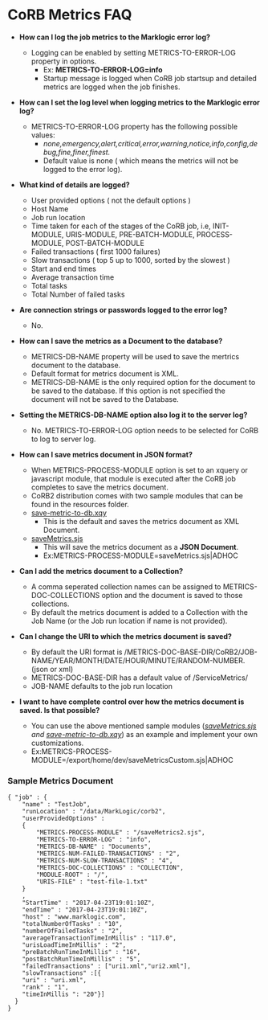 # CoRB Metrics FAQ

* **How can I log the job metrics to the Marklogic error log?**
    * Logging can be enabled by setting METRICS-TO-ERROR-LOG property in options.
        + Ex: **METRICS-TO-ERROR-LOG=info**
        + Startup message is logged when CoRB job startsup and detailed metrics are logged when the job finishes.
* **How can I set the log level when logging metrics to the Marklogic error log?**
    * METRICS-TO-ERROR-LOG property has the following possible values:
      +  *none,emergency,alert,critical,error,warning,notice,info,config,debug,fine,finer,finest.*
      + Default value is none ( which means the metrics will not be logged to the error log).
* **What kind of details are logged?**
    * User provided options ( not the default options )
    * Host Name
    * Job run location 
    * Time taken for each of the stages of the CoRB job, i.e, INIT-MODULE, URIS-MODULE, PRE-BATCH-MODULE, PROCESS-MODULE, POST-BATCH-MODULE
    * Failed transactions ( first 1000 failures)
    * Slow transactions ( top 5 up to 1000, sorted by the slowest )
    * Start and end times
    * Average transaction time
    * Total tasks 
    * Total Number of failed tasks
 * **Are connection strings or passwords logged to the error log?**
    * No. 
* **How can I save the metrics as a Document to the database?**
    * METRICS-DB-NAME property will be used to save the mertrics document to the database.
    * Default format for metrics document is XML.
    * METRICS-DB-NAME is the only required option for the document to be saved to the database. If this option is not specified the document will not be saved to the Database.
* **Setting the METRICS-DB-NAME option also log it to the server log?**
    * No. METRICS-TO-ERROR-LOG option needs to be selected for CoRB to log to server log.
* **How can I save metrics document in JSON format?**
   * When METRICS-PROCESS-MODULE option is set to an xquery or javascript module, that module is executed after the CoRB job completes to save the metrics document.
   * CoRB2 distribution comes with two sample modules that can be found in the resources folder.
    + [save-metric-to-db.xqy](corb2/src/main/resources/save-metric-to-db.xqy)
        + This is the default and saves the metrics document as XML Document.
    + [saveMetrics.sjs](corb2/src/main/resources/saveMetrics.sjs)
        + This will save the metrics document as a **JSON Document**.
        + Ex:METRICS-PROCESS-MODULE=saveMetrics.sjs|ADHOC
* **Can I add the metrics document to a Collection?**
    + A comma seperated collection names can be assigned to METRICS-DOC-COLLECTIONS option and the document is saved to those collections.
    + By default the metrics document is added to a Collection with the Job Name (or the Job run location if name is not provided).
    
* **Can I change the URI to which the metrics document is saved?**
    * By default the URI format is /METRICS-DOC-BASE-DIR/CoRB2/JOB-NAME/YEAR/MONTH/DATE/HOUR/MINUTE/RANDOM-NUMBER.(json or xml)
    * METRICS-DOC-BASE-DIR has a default value of /ServiceMetrics/
    * JOB-NAME defaults to the job run location
     
* **I want to have complete control over how the metrics document is saved. Is that possible?**
    * You can use the above mentioned sample modules (*[saveMetrics.sjs](corb2/src/main/resources/saveMetrics.sjs) and [save-metric-to-db.xqy](corb2/src/main/resources/save-metric-to-db.xqy)*) as an example and implement your own customizations.
    + Ex:METRICS-PROCESS-MODULE=/export/home/dev/saveMetricsCustom.sjs|ADHOC

### Sample Metrics Document
```
{ "job" : {
    "name" : "TestJob",
    "runLocation" : "/data/MarkLogic/corb2",
    "userProvidedOptions" :
    {
        "METRICS-PROCESS-MODULE" : "/saveMetrics2.sjs",
        "METRICS-TO-ERROR-LOG" : "info",
        "METRICS-DB-NAME" : "Documents",
        "METRICS-NUM-FAILED-TRANSACTIONS" : "2",
        "METRICS-NUM-SLOW-TRANSACTIONS" : "4",
        "METRICS-DOC-COLLECTIONS" : "COLLECTION",
        "MODULE-ROOT" : "/",
        "URIS-FILE" : "test-file-1.txt"
    }
    ,
    "StartTime" : "2017-04-23T19:01:10Z",
    "endTime" : "2017-04-23T19:01:10Z",
    "host" : "www.marklogic.com",
    "totalNumberOfTasks" : "10",
    "numberOfFailedTasks" : "2",
    "averageTransactionTimeInMillis" : "117.0",
    "urisLoadTimeInMillis" : "2",
    "preBatchRunTimeInMillis" : "16",
    "postBatchRunTimeInMillis" : "5",
    "failedTransactions" : ["uri1.xml","uri2.xml"],
    "slowTransactions" :[{
    "uri" : "uri.xml",
    "rank" : "1",
    "timeInMillis ": "20"}]
  }
}
